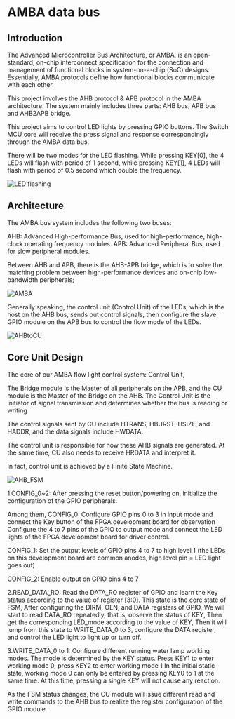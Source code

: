 # AMBA data bus
## Introduction
The Advanced Microcontroller Bus Architecture, or AMBA, is an open-standard, on-chip interconnect specification for the connection and management of functional blocks in system-on-a-chip (SoC) designs.
Essentially, AMBA protocols define how functional blocks communicate with each other.

This project involves the AHB protocol & APB protocol in the AMBA architecture.
The system mainly includes three parts: AHB bus, APB bus and AHB2APB bridge.

This project aims to control LED lights by pressing GPIO buttons. The Switch MCU core will receive the press signal and response correspondingly through the AMBA data bus. 

There will be two modes for the LED flashing. While pressing KEY[0], the 4 LEDs will flash with period of 1 second, while pressing KEY[1], 4 LEDs will flash with period of 0.5 second which double the frequency.

![LED flashing](https://github.com/Rice-MECE-Capstone-Projects/SwitchMCU/blob/main/README.assets/LED_flash.png)


## Architecture

The AMBA bus system includes the following two buses:

AHB: Advanced High-performance Bus, used for high-performance, high-clock operating frequency modules. APB: Advanced Peripheral Bus, used for slow peripheral modules.

Between AHB and APB, there is the AHB-APB bridge, which is to solve the matching problem between high-performance devices and on-chip low-bandwidth peripherals;


![AMBA](https://github.com/Rice-MECE-Capstone-Projects/SwitchMCU/blob/main/README.assets/AMBA.png)


Generally speaking, the control unit (Control Unit) of the LEDs, which is the host on the AHB bus, sends out control signals, then configure the slave GPIO module on the APB bus to control the flow mode of the LEDs. 

![AHBtoCU](https://github.com/Rice-MECE-Capstone-Projects/SwitchMCU/blob/main/README.assets/AHBtoCU.png)

## Core Unit Design

The core of our AMBA flow light control system: Control Unit,

The Bridge module is the Master of all peripherals on the APB, and the CU module is the Master of the Bridge on the AHB.
The Control Unit is the initiator of signal transmission and determines whether the bus is reading or writing

The control signals sent by CU include HTRANS, HBURST, HSIZE, and HADDR, and the data signals include HWDATA.



The control unit is responsible for how these AHB signals are generated. At the same time, CU also needs to receive HRDATA and interpret it.

In fact, control unit is achieved by a Finite State Machine.

![AHB_FSM](https://github.com/Rice-MECE-Capstone-Projects/SwitchMCU/blob/main/README.assets/CU_FSM.png)


1.CONFIG_0~2: After pressing the reset button/powering on, initialize the configuration of the GPIO peripherals.

Among them, CONFIG_0:
Configure GPIO pins 0 to 3 in input mode and connect the Key button of the FPGA development board for observation
Configure the 4 to 7 pins of the GPIO to output mode and connect the LED lights of the FPGA development board for driver control.

CONFIG_1:
Set the output levels of GPIO pins 4 to 7 to high level 1 (the LEDs on this development board are common anodes, high level pin = LED light goes out)

CONFIG_2:
Enable output on GPIO pins 4 to 7

2.READ_DATA_RO:
Read the DATA_RO register of GPIO and learn the Key status according to the value of register [3:0].
This state is the core state of FSM,
After configuring the DIRM, OEN, and DATA registers of GPIO,
We will start to read DATA_RO repeatedly, that is, observe the status of KEY,
Then get the corresponding LED_mode according to the value of KEY,
Then it will jump from this state to WRITE_DATA_0 to 3, configure the DATA register, and control the LED light to light up or turn off.

3.WRITE_DATA_0 to 1:
Configure different running water lamp working modes. The mode is determined by the KEY status.
Press KEY1 to enter working mode 0, press KEY2 to enter working mode 1
In the initial static state, working mode 0 can only be entered by pressing KEY0 to 1 at the same time.
At this time, pressing a single KEY will not cause any reaction.

As the FSM status changes, the CU module will issue different read and write commands to the AHB bus to realize the register configuration of the GPIO module.
